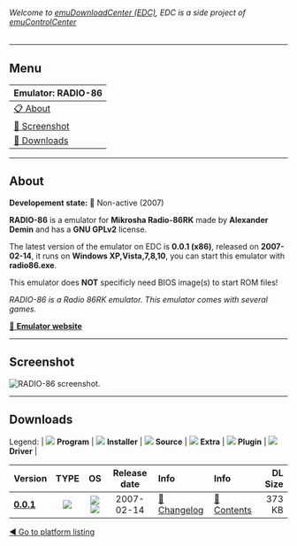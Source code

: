 ###### Welcome to [emuDownloadCenter (EDC)](https://github.com/PhoenixInteractiveNL/emuDownloadCenter/wiki/), EDC is a side project of [emuControlCenter](https://github.com/PhoenixInteractiveNL/emuControlCenter/wiki/)
***
## Menu
| **Emulator: RADIO-86** |
|:---------|
| [:clipboard: About](#about) |
| [:sunrise: Screenshot](#screen) |
| [:floppy_disk: Downloads](#downloads) |
***
## About
**Developement state:** :red_circle: Non-active (2007)

**RADIO-86** is a emulator for **Mikrosha Radio-86RK** made by **Alexander Demin** and has a **GNU GPLv2** license.

The latest version of the emulator on EDC is **0.0.1 (x86)**, released on **2007-02-14**, it runs on **Windows XP,Vista,7,8,10**, you can start this emulator with **radio86.exe**.

This emulator does **NOT** specificly need BIOS image(s) to start ROM files!

_RADIO-86 is a Radio 86RK emulator. This emulator comes with several games._

[:link: **Emulator website**](http://www.itwas.ru/radio/)
***
## Screenshot
![](https://raw.githubusercontent.com/PhoenixInteractiveNL/emuDownloadCenter/master/hooks/radio86/emulator_screen_01.jpg "RADIO-86 screenshot.")
***
## Downloads
Legend:
| ![](https://raw.githubusercontent.com/wiki/PhoenixInteractiveNL/emuDownloadCenter/images_misc/icon_program_24.png) **Program** | 
![](https://raw.githubusercontent.com/wiki/PhoenixInteractiveNL/emuDownloadCenter/images_misc/icon_installer_24.png) **Installer** | 
![](https://raw.githubusercontent.com/wiki/PhoenixInteractiveNL/emuDownloadCenter/images_misc/icon_source_code_24.png) **Source** | 
![](https://raw.githubusercontent.com/wiki/PhoenixInteractiveNL/emuDownloadCenter/images_misc/icon_extra_24.png) **Extra** | 
![](https://raw.githubusercontent.com/wiki/PhoenixInteractiveNL/emuDownloadCenter/images_misc/icon_plugin_24.png) **Plugin** | 
![](https://raw.githubusercontent.com/wiki/PhoenixInteractiveNL/emuDownloadCenter/images_misc/icon_driver_24.png) **Driver** | 


| Version  | TYPE | OS | Release date  | Info       | Info       | DL Size    |
|:---------|:----:|:--:|:-------------:|:-----------|:-----------|-----------:|
| [**0.0.1**](https://github.com/PhoenixInteractiveNL/edc-repo0005/raw/master/radio86/0.0.1.7z) | ![](https://raw.githubusercontent.com/wiki/PhoenixInteractiveNL/emuDownloadCenter/images_misc/icon_program_24.png) | ![](https://raw.githubusercontent.com/wiki/PhoenixInteractiveNL/emuDownloadCenter/images_misc/logo_windows_24.png)![](https://raw.githubusercontent.com/wiki/PhoenixInteractiveNL/emuDownloadCenter/images_misc/icon_32-bit_24.png) | 2007-02-14 | [:page_facing_up: Changelog](https://github.com/PhoenixInteractiveNL/edc-repo0005/blob/master/radio86/0.0.1_changelog.txt) | [:mag_right: Contents](https://github.com/PhoenixInteractiveNL/edc-repo0005/blob/master/radio86/0.0.1_contents.txt) | 373 KB |

[:arrow_backward: Go to platform listing](https://github.com/PhoenixInteractiveNL/emuDownloadCenter/wiki/EDC-Platform-List)
